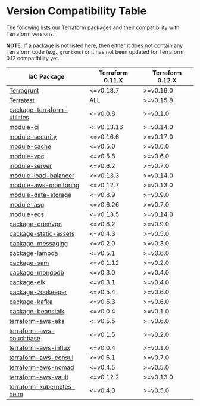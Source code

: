 # Version Compatibility Table

The following lists our Terraform packages and their compatibility with Terraform versions.

**NOTE**: If a package is not listed here, then either it does not contain any Terraform code (e.g., `gruntkms`) or it has not been updated for Terraform 0.12 compatibility yet.

<!-- This was generated using the Markdown Table Generator: https://www.tablesgenerator.com/markdown_tables -->

| IaC Package                                                                                | Terraform 0.11.X | Terraform 0.12.X |
| ------------------------------------------------------------------------------------------ | ---------------- | ---------------- |
| [Terragrunt](https://github.com/gruntwork-io/terragrunt)                                   | <=v0.18.7        | >=v0.19.0        |
| [Terratest](https://github.com/gruntwork-io/terratest)                                     | ALL              | >=v0.15.8        |
| [package-terraform-utilities](https://github.com/gruntwork-io/package-terraform-utilities) | <=v0.0.8         | >=v0.1.0         |
| [module-ci](https://github.com/gruntwork-io/module-ci)                                     | <=v0.13.16       | >=v0.14.0        |
| [module-security](https://github.com/gruntwork-io/module-security)                         | <=v0.16.6        | >=v0.17.0        |
| [module-cache](https://github.com/gruntwork-io/module-cache)                               | <=v0.5.0         | >=v0.6.0         |
| [module-vpc](https://github.com/gruntwork-io/module-vpc)                                   | <=v0.5.8         | >=v0.6.0         |
| [module-server](https://github.com/gruntwork-io/module-server)                             | <=v0.6.2         | >=v0.7.0         |
| [module-load-balancer](https://github.com/gruntwork-io/module-load-balancer)               | <=v0.13.3        | >=v0.14.0        |
| [module-aws-monitoring](https://github.com/gruntwork-io/module-aws-monitoring)             | <=v0.12.7        | >=v0.13.0        |
| [module-data-storage](https://github.com/gruntwork-io/module-data-storage)                 | <=v0.8.9         | >=v0.9.0         |
| [module-asg](https://github.com/gruntwork-io/module-asg)                                   | <=v0.6.26        | >=v0.7.0         |
| [module-ecs](https://github.com/gruntwork-io/module-ecs)                                   | <=v0.13.5        | >=v0.14.0        |
| [package-openvpn](https://github.com/gruntwork-io/package-openvpn)                         | <=v0.8.2         | >=v0.9.0         |
| [package-static-assets](https://github.com/gruntwork-io/package-static-assets)             | <=v0.4.3         | >=v0.5.0         |
| [package-messaging](https://github.com/gruntwork-io/package-messaging)                     | <=v0.2.0         | >=v0.3.0         |
| [package-lambda](https://github.com/gruntwork-io/package-lambda)                           | <=v0.5.1         | >=v0.6.0         |
| [package-sam](https://github.com/gruntwork-io/package-sam)                                 | <=v0.1.12        | >=v0.2.0         |
| [package-mongodb](https://github.com/gruntwork-io/package-mongodb)                         | <=v0.3.0         | >=v0.4.0         |
| [package-elk](https://github.com/gruntwork-io/package-elk)                                 | <=v0.3.1         | >=v0.4.0         |
| [package-zookeeper](https://github.com/gruntwork-io/package-zookeeper)                     | <=v0.5.4         | >=v0.6.0         |
| [package-kafka](https://github.com/gruntwork-io/package-kafka)                             | <=v0.5.3         | >=v0.6.0         |
| [package-beanstalk](https://github.com/gruntwork-io/package-beanstalk)                     | <=v0.0.4         | >=v0.1.0         |
| [terraform-aws-eks](https://github.com/gruntwork-io/terraform-aws-eks)                     | <=v0.5.5         | >=v0.6.0         |
| [terraform-aws-couchbase](https://github.com/gruntwork-io/terraform-aws-couchbase)         | <=v0.1.5         | >=v0.2.0         |
| [terraform-aws-influx](https://github.com/gruntwork-io/terraform-aws-influx)               | <=v0.0.4         | >=v0.1.0         |
| [terraform-aws-consul](https://github.com/hashicorp/terraform-aws-consul)                  | <=v0.6.1         | >=v0.7.0         |
| [terraform-aws-nomad](https://github.com/hashicorp/terraform-aws-nomad)                    | <=v0.4.5         | >=v0.5.0         |
| [terraform-aws-vault](https://github.com/hashicorp/terraform-aws-vault)                    | <=v0.12.2        | >=v0.13.0        |
| [terraform-kubernetes-helm](https://github.com/gruntwork-io/terraform-kubernetes-helm)     | <=v0.4.0         | >=v0.5.0         |


<!-- ##DOCS-SOURCER-START
{"sourcePlugin":"local-copier","hash":"3aac38d34fa5070df5bd4d9e0f13ca77"}
##DOCS-SOURCER-END -->
